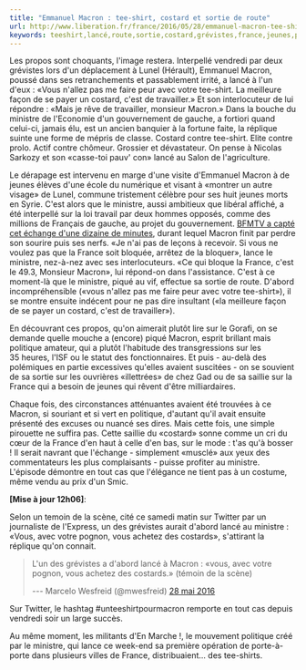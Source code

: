 ```yaml
---
title: "Emmanuel Macron : tee-shirt, costard et sortie de route"
url: http://www.liberation.fr/france/2016/05/28/emmanuel-macron-tee-shirt-costard-et-sortie-de-route_1455746
keywords: teeshirt,lancé,route,sortie,costard,grévistes,france,jeunes,politique,cest,emmanuel,ministre,macron
---
```

Les propos sont choquants, l'image restera. Interpellé vendredi par deux grévistes lors d'un déplacement à Lunel (Hérault), Emmanuel Macron, poussé dans ses retranchements et passablement irrité, a lancé à l'un d'eux : «Vous n'allez pas me faire peur avec votre tee-shirt. La meilleure façon de se payer un costard, c'est de travailler.» Et son interlocuteur de lui répondre : «Mais je rêve de travailler, monsieur Macron.» Dans la bouche du ministre de l'Economie d'un gouvernement de gauche, a fortiori quand celui-ci, jamais élu, est un ancien banquier à la fortune faite, la réplique suinte une forme de mépris de classe. Costard contre tee-shirt. Elite contre prolo. Actif contre chômeur. Grossier et dévastateur. On pense à Nicolas Sarkozy et son «casse-toi pauv\' con» lancé au Salon de l'agriculture.

Le dérapage est intervenu en marge d'une visite d'Emmanuel Macron à de jeunes élèves d'une école du numérique et visant à «montrer un autre visage» de Lunel, commune tristement célèbre pour ses huit jeunes morts en Syrie. C'est alors que le ministre, aussi ambitieux que libéral affiché, a été interpellé sur la loi travail par deux hommes opposés, comme des millions de Français de gauche, au projet du gouvernement. [BFMTV a capté cet échange d'une dizaine de minutes](http://www.bfmtv.com/politique/pour-macron-la-meilleure-facon-de-se-payer-un-costard-c-est-de-travailler-977982.html), durant lequel Macron finit par perdre son sourire puis ses nerfs. «Je n'ai pas de leçons à recevoir. Si vous ne voulez pas que la France soit bloquée, arrêtez de la bloquer», lance le ministre, nez-à-nez avec ses interlocuteurs. «Ce qui bloque la France, c'est le 49.3, Monsieur Macron», lui répond-on dans l'assistance. C'est à ce moment-là que le ministre, piqué au vif, effectue sa sortie de route. D'abord incompréhensible («vous n'allez pas me faire peur avec votre tee-shirt»), il se montre ensuite indécent pour ne pas dire insultant («la meilleure façon de se payer un costard, c'est de travailler»).

En découvrant ces propos, qu'on aimerait plutôt lire sur le Gorafi, on se demande quelle mouche a (encore) piqué Macron, esprit brillant mais politique amateur, qui a plutôt l'habitude des transgressions sur les 35 heures, l'ISF ou le statut des fonctionnaires. Et puis - au-delà des polémiques en partie excessives qu'elles avaient suscitées - on se souvient de sa sortie sur les ouvrières «illettrées» de chez Gad ou de sa saillie sur la France qui a besoin de jeunes qui rêvent d'être milliardaires.

Chaque fois, des circonstances atténuantes avaient été trouvées à ce Macron, si souriant et si vert en politique, d'autant qu'il avait ensuite présenté des excuses ou nuancé ses dires. Mais cette fois, une simple pirouette ne suffira pas. Cette saillie du «costard» sonne comme un cri du cœur de la France d'en haut à celle d'en bas, sur le mode : t'as qu'à bosser ! Il serait navrant que l'échange - simplement «musclé» aux yeux des commentateurs les plus complaisants - puisse profiter au ministre. L'épisode démontre en tout cas que l'élégance ne tient pas à un costume, même vendu au prix d'un Smic.

**\[Mise à jour 12h06\]**:

Selon un temoin de la scène, cité ce samedi matin sur Twitter par un journaliste de l\'Express, un des grévistes aurait d\'abord lancé au ministre : «Vous, avec votre pognon, vous achetez des costards», s\'attirant la réplique qu\'on connait.

> L'un des grévistes a d'abord lancé à Macron : «vous, avec votre pognon, vous achetez des costards.» (témoin de la scène)
>
> --- Marcelo Wesfreid (\@mwesfreid) [28 mai 2016](https://twitter.com/mwesfreid/status/736484456530382848)

Sur Twitter, le hashtag \#unteeshirtpourmacron remporte en tout cas depuis vendredi soir un large succès.

Au même moment, les militants d\'En Marche !, le mouvement politique créé par le ministre, qui lance ce week-end sa première opération de porte-à-porte dans plusieurs villes de France, distribuaient\... des tee-shirts. 
